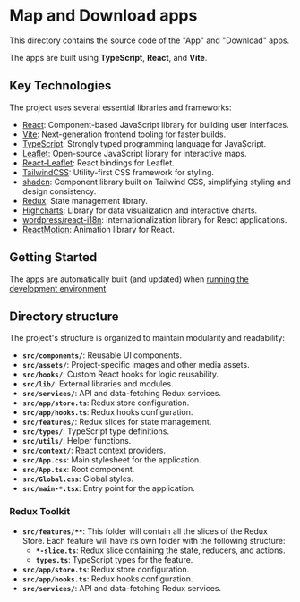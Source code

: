 # Map and Download apps

This directory contains the source code of the "App" and "Download" apps.

The apps are built using **TypeScript**, **React**, and **Vite**.

## Key Technologies

The project uses several essential libraries and frameworks:

- [React](https://reactjs.org/): Component-based JavaScript library for building user interfaces.
- [Vite](https://vitejs.dev/): Next-generation frontend tooling for faster builds.
- [TypeScript](https://www.typescriptlang.org/): Strongly typed programming language for JavaScript.
- [Leaflet](https://leafletjs.com/): Open-source JavaScript library for interactive maps.
- [React-Leaflet](https://react-leaflet.js.org/): React bindings for Leaflet.
- [TailwindCSS](https://tailwindcss.com/): Utility-first CSS framework for styling.
- [shadcn](https://ui.shadcn.com/): Component library built on Tailwind CSS, simplifying styling and design consistency.
- [Redux](https://redux.js.org/): State management library.
- [Highcharts](https://www.highcharts.com/): Library for data visualization and interactive charts.
- [wordpress/react-i18n](https://github.com/WordPress/gutenberg/blob/d9b726b8451746703cc1b9680487e3726ab4a03f/packages/react-i18n/README.md): Internationalization library for React applications.
- [ReactMotion](https://motion.dev/): Animation library for React.

## Getting Started

The apps are automatically built (and updated) when [running the development
environment](../docs/developing-with-docker-compose.md).

## Directory structure

The project's structure is organized to maintain modularity and readability:

- **`src/components/`**: Reusable UI components.
- **`src/assets/`**: Project-specific images and other media assets.
- **`src/hooks/`**: Custom React hooks for logic reusability.
- **`src/lib/`**: External libraries and modules.
- **`src/services/`**: API and data-fetching Redux services.
- **`src/app/store.ts`**: Redux store configuration.
- **`src/app/hooks.ts`**: Redux hooks configuration.
- **`src/features/`**: Redux slices for state management.
- **`src/types/`**: TypeScript type definitions.
- **`src/utils/`**: Helper functions.
- **`src/context/`**: React context providers.
- **`src/App.css`**: Main stylesheet for the application.
- **`src/App.tsx`**: Root component.
- **`src/Global.css`**: Global styles.
- **`src/main-*.tsx`**: Entry point for the application.

### Redux Toolkit
- **`src/features/**`**: This folder will contain all the slices of the Redux Store. Each feature will have its own folder with the following structure:
  - **`*-slice.ts`**: Redux slice containing the state, reducers, and actions.
  - **`types.ts`**: TypeScript types for the feature.
- **`src/app/store.ts`**: Redux store configuration.
- **`src/app/hooks.ts`**: Redux hooks configuration.
- **`src/services/`**: API and data-fetching Redux services.
